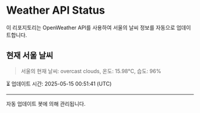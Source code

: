 
# Weather API Status

이 리포지토리는 OpenWeather API를 사용하여 서울의 날씨 정보를 자동으로 업데이트합니다.

## 현재 서울 날씨
> 서울의 현재 날씨: overcast clouds, 온도: 15.98°C, 습도: 96%

⏳ 업데이트 시간: 2025-05-15 00:51:41 (UTC)

---
자동 업데이트 봇에 의해 관리됩니다.
